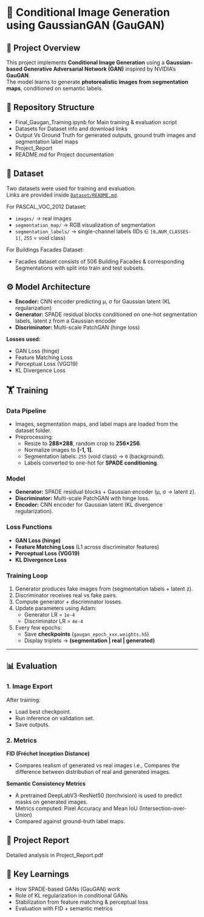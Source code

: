 
# 🎨 Conditional Image Generation using GaussianGAN (GauGAN)

## 📌 Project Overview
This project implements **Conditional Image Generation** using a **Gaussian-based Generative Adversarial Network (GAN)** inspired by NVIDIA’s **GauGAN**.  
The model learns to generate **photorealistic images from segmentation maps**, conditioned on semantic labels.  

## 📂 Repository Structure
   - Final_Gaugan_Training.ipynb for Main training & evaluation script
   - Datasets for Dataset info and download links
   - Output Vs Ground Truth for generated outputs, ground truth images and segmentation label maps
   - Project_Report
   - README.md for Project documentation


## 📂 Dataset
Two datasets were used for training and evaluation.  
Links are provided inside [`Dataset/README.md`](Dataset/README.md).

For PASCAL_VOC_2012 Dataset: 
- `images/` → real images  
- `segmentation_map/` → RGB visualization of segmentation  
- `segmentation_labels/` → single-channel labels (IDs ∈ `[0…NUM_CLASSES-1]`, `255` = void class)

For Buildings Facades Dataset:
- Facades dataset consists of 506 Building Facades & corresponding Segmentations with split into train and test subsets.

## ⚙️ Model Architecture
- **Encoder:** CNN encoder predicting μ, σ for Gaussian latent (KL regularization)  
- **Generator:** SPADE residual blocks conditioned on one-hot segmentation labels, latent z from a Gaussian encoder  
- **Discriminator:** Multi-scale PatchGAN (hinge loss)

**Losses used:**
- GAN Loss (hinge)  
- Feature Matching Loss  
- Perceptual Loss (VGG19)  
- KL Divergence Loss

## 🏋️ Training

### Data Pipeline
- Images, segmentation maps, and label maps are loaded from the dataset folder.
- Preprocessing:
  - Resize to **288×288**, random crop to **256×256**.
  - Normalize images to **[-1, 1]**.
  - Segmentation labels: `255` (void class) → `0` (background).
  - Labels converted to one-hot for **SPADE conditioning**.

### Model
- **Generator:** SPADE residual blocks + Gaussian encoder (μ, σ → latent z).
- **Discriminator:** Multi-scale PatchGAN with hinge loss.
- **Encoder:** CNN encoder for Gaussian latent (KL divergence regularization).

### Loss Functions
- **GAN Loss (hinge)**
- **Feature Matching Loss** (L1 across discriminator features)
- **Perceptual Loss (VGG19)**
- **KL Divergence Loss**

### Training Loop
1. Generator produces fake images from (segmentation labels + latent z).  
2. Discriminator receives real vs fake pairs.  
3. Compute generator + discriminator losses.  
4. Update parameters using Adam:  
   - Generator LR = `1e-4`  
   - Discriminator LR = `4e-4`  
5. Every few epochs:
   - Save **checkpoints** (`gaugan_epoch_xxx.weights.h5`)  
   - Display triplets → **(segmentation | real | generated)**  

---

## 📊 Evaluation

### 1. Image Export
After training:
- Load best checkpoint.
- Run inference on validation set.
- Save outputs.

### 2. Metrics

**FID (Fréchet Inception Distance)**
- Compares realism of generated vs real images i.e., Compares the difference between distribution of real and generated images.

**Semantic Consistency Metrics**
- A pretrained DeepLabV3-ResNet50 (torchvision) is used to predict masks on generated images.
- Metrics computed: Pixel Accuracy and Mean IoU (Intersection-over-Union)
- Compared against ground-truth label maps.

## 📑 Project Report
Detailed analysis in Project_Report.pdf

## 📌 Key Learnings
- How SPADE-based GANs (GauGAN) work
- Role of KL regularization in conditional GANs
- Stabilization from feature matching & perceptual loss
- Evaluation with FID + semantic metrics
 
